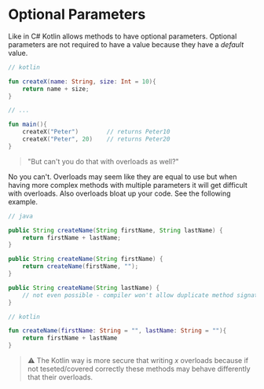 # Optional Parameters

Like in C# Kotlin allows methods to have optional parameters. Optional parameters are not required to have a value because they have a _default_ value.

``` kotlin
// kotlin

fun createX(name: String, size: Int = 10){
    return name + size;
}

// ...

fun main(){
    createX("Peter")        // returns Peter10
    createX("Peter", 20)    // returns Peter20
}
```

> "But can't you do that with overloads as well?"

No you can't. Overloads may seem like they are equal to use but when having more complex methods with multiple parameters it will get difficult with overloads. Also overloads bloat up your code. See the following example.

```java
// java

public String createName(String firstName, String lastName) {
    return firstName + lastName;
}

public String createName(String firstName) {
    return createName(firstName, "");
}

public String createName(String lastName) {
    // not even possible - compiler won't allow duplicate method signature
}
```

```kotlin
// kotlin

fun createName(firstName: String = "", lastName: String = ""){
    return firstName + lastName
}

```

> ⚠️ The Kotlin way is more secure that writing _x_ overloads because if not teseted/covered correctly these methods may behave differently that their overloads.
